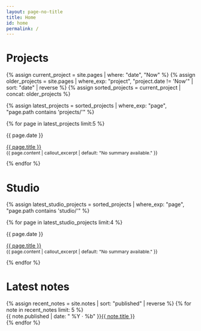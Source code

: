 ```yaml
---
layout: page-no-title
title: Home
id: home
permalink: /
---
```


<h1>Projects</h1>
<div>
  {% assign current_project = site.pages | where: "date", "Now" %}
  {% assign older_projects = site.pages | where_exp: "project", "project.date != 'Now'" | sort: "date" | reverse %}
  {% assign sorted_projects = current_project | concat: older_projects %}
  
  {% assign latest_projects = sorted_projects | where_exp: "page", "page.path contains 'projects/'" %}

  {% for page in latest_projects limit:5 %}
    <div>
      <flex class="align-baseline bb">
        <div class="label muted">
          <p>{{ page.date }}</p>
        </div>
        <div class="">
          <a class="internal-link" href="{{ site.baseurl }}{{ page.url }}">{{ page.title }}</a>
          <p style="margin-top: 0; font-size: 0.875em" class="subtext">
            {{ page.content | callout_excerpt | default: "No summary available." }}
          </p>
        </div>
      </flex>
    </div>
  {% endfor %}
</div>

<h1>Studio</h1>
<div>
  {% assign latest_studio_projects = sorted_projects | where_exp: "page", "page.path contains 'studio/'" %}

  {% for page in latest_studio_projects limit:4 %}
    <div>
      <flex class="align-baseline bb">
        <div class="label muted">
          <p>{{ page.date }}</p>
        </div>
        <div class="">
          <a class="internal-link" href="{{ site.baseurl }}{{ page.url }}">{{ page.title }}</a>
          <p style="margin-top: 0; font-size: 0.875em" class="subtext">
            {{ page.content | callout_excerpt | default: "No summary available." }}
          </p>
        </div>
      </flex>
    </div>
  {% endfor %}
</div>


<h1>Latest notes</h1>
<!-- <ul style="list-style-type: none; padding-left: 0em;">
  {% assign recent_notes = site.notes | sort: "last_modified_at_timestamp" | reverse %}
  {% for note in recent_notes limit: 5 %}
    <li>
      <span style="display: inline-block" class ="label muted">{{ note.last_modified_at | date: "%b · %Y " }}</span><a class="internal-link" href="{{ site.baseurl }}{{ note.url }}">{{ note.title }}</a>
    </li>
  {% endfor %}
</ul> -->
<ul style="list-style-type: none; padding-left: 0em; margin-bottom: 1.5em">
  {% assign recent_notes = site.notes | sort: "published" | reverse %}
  {% for note in recent_notes limit: 5 %}
    <li>
      <span style="display: inline-block" class ="label muted">{{ note.published | date: " %Y · %b" }}</span><a class="internal-link" href="{{ site.baseurl }}{{ note.url }}">{{ note.title }}</a>
    </li>
  {% endfor %}
</ul>

